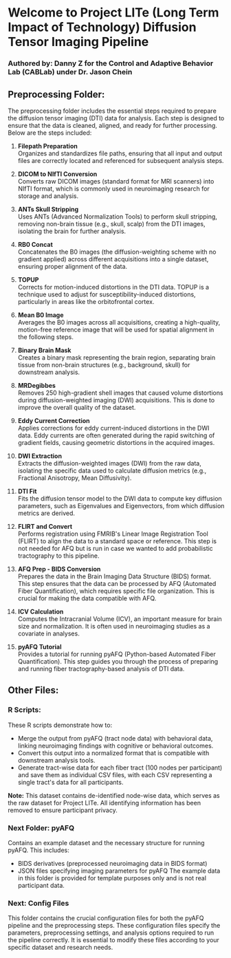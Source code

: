 # Welcome to Project LITe (Long Term Impact of Technology) Diffusion Tensor Imaging Pipeline

### Authored by: Danny Z for the Control and Adaptive Behavior Lab (CABLab) under Dr. Jason Chein

## Preprocessing Folder:
The preprocessing folder includes the essential steps required to prepare the diffusion tensor imaging (DTI) data for analysis. Each step is designed to ensure that the data is cleaned, aligned, and ready for further processing. Below are the steps included:

1. **Filepath Preparation**  
   Organizes and standardizes file paths, ensuring that all input and output files are correctly located and referenced for subsequent analysis steps.

2. **DICOM to NIfTI Conversion**  
   Converts raw DICOM images (standard format for MRI scanners) into NIfTI format, which is commonly used in neuroimaging research for storage and analysis.

3. **ANTs Skull Stripping**  
   Uses ANTs (Advanced Normalization Tools) to perform skull stripping, removing non-brain tissue (e.g., skull, scalp) from the DTI images, isolating the brain for further analysis.

4. **RB0 Concat**  
   Concatenates the B0 images (the diffusion-weighting scheme with no gradient applied) across different acquisitions into a single dataset, ensuring proper alignment of the data.

5. **TOPUP**  
   Corrects for motion-induced distortions in the DTI data. TOPUP is a technique used to adjust for susceptibility-induced distortions, particularly in areas like the orbitofrontal cortex.

6. **Mean B0 Image**  
   Averages the B0 images across all acquisitions, creating a high-quality, motion-free reference image that will be used for spatial alignment in the following steps.

7. **Binary Brain Mask**  
   Creates a binary mask representing the brain region, separating brain tissue from non-brain structures (e.g., background, skull) for downstream analysis.

8. **MRDegibbes**  
   Removes 250 high-gradient shell images that caused volume distortions during diffusion-weighted imaging (DWI) acquisitions. This is done to improve the overall quality of the dataset.

9. **Eddy Current Correction**  
   Applies corrections for eddy current-induced distortions in the DWI data. Eddy currents are often generated during the rapid switching of gradient fields, causing geometric distortions in the acquired images.

10. **DWI Extraction**  
   Extracts the diffusion-weighted images (DWI) from the raw data, isolating the specific data used to calculate diffusion metrics (e.g., Fractional Anisotropy, Mean Diffusivity).

11. **DTI Fit**  
   Fits the diffusion tensor model to the DWI data to compute key diffusion parameters, such as Eigenvalues and Eigenvectors, from which diffusion metrics are derived.

12. **FLIRT and Convert**  
   Performs registration using FMRIB's Linear Image Registration Tool (FLIRT) to align the data to a standard space or reference. This step is not needed for AFQ but is run in case we wanted to add probabilistic tractography to this pipeline.

13. **AFQ Prep - BIDS Conversion**  
   Prepares the data in the Brain Imaging Data Structure (BIDS) format. This step ensures that the data can be processed by AFQ (Automated Fiber Quantification), which requires specific file organization. This is crucial for making the data compatible with AFQ.

14. **ICV Calculation**  
   Computes the Intracranial Volume (ICV), an important measure for brain size and normalization. It is often used in neuroimaging studies as a covariate in analyses.

15. **pyAFQ Tutorial**  
   Provides a tutorial for running pyAFQ (Python-based Automated Fiber Quantification). This step guides you through the process of preparing and running fiber tractography-based analysis of DTI data.

## Other Files:
### R Scripts:
These R scripts demonstrate how to:
- Merge the output from pyAFQ (tract node data) with behavioral data, linking neuroimaging findings with cognitive or behavioral outcomes.
- Convert this output into a normalized format that is compatible with downstream analysis tools.
- Generate tract-wise data for each fiber tract (100 nodes per participant) and save them as individual CSV files, with each CSV representing a single tract's data for all participants.

**Note:** This dataset contains de-identified node-wise data, which serves as the raw dataset for Project LITe. All identifying information has been removed to ensure participant privacy.

### Next Folder: **pyAFQ**
Contains an example dataset and the necessary structure for running pyAFQ. This includes:
- BIDS derivatives (preprocessed neuroimaging data in BIDS format)
- JSON files specifying imaging parameters for pyAFQ
The example data in this folder is provided for template purposes only and is not real participant data.

### Next: **Config Files**
This folder contains the crucial configuration files for both the pyAFQ pipeline and the preprocessing steps. These configuration files specify the parameters, preprocessing settings, and analysis options required to run the pipeline correctly. It is essential to modify these files according to your specific dataset and research needs.
